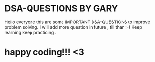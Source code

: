 # DSA-QUESTIONS BY GARY 

Hello everyone this are some IMPORTANT DSA-QUESTIONS to improve problem solving. 
I will add more question in future , till than :-)
Keep learning keep practicing .

# happy coding!!! <3
